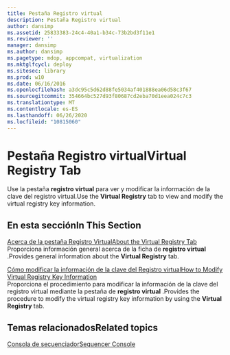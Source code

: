 ```yaml
---
title: Pestaña Registro virtual
description: Pestaña Registro virtual
author: dansimp
ms.assetid: 25833383-24c4-40a1-b34c-73b2bd3f11e1
ms.reviewer: ''
manager: dansimp
ms.author: dansimp
ms.pagetype: mdop, appcompat, virtualization
ms.mktglfcycl: deploy
ms.sitesec: library
ms.prod: w10
ms.date: 06/16/2016
ms.openlocfilehash: a3dc95c5d62d88fe5034af401888ea06d58c3f67
ms.sourcegitcommit: 354664bc527d93f80687cd2eba70d1eea024c7c3
ms.translationtype: MT
ms.contentlocale: es-ES
ms.lasthandoff: 06/26/2020
ms.locfileid: "10815060"
---
```

# <span data-ttu-id="aa82a-103">Pestaña Registro virtual</span><span class="sxs-lookup"><span data-stu-id="aa82a-103">Virtual Registry Tab</span></span>


<span data-ttu-id="aa82a-104">Use la pestaña **registro virtual** para ver y modificar la información de la clave del registro virtual.</span><span class="sxs-lookup"><span data-stu-id="aa82a-104">Use the **Virtual Registry** tab to view and modify the virtual registry key information.</span></span>

## <span data-ttu-id="aa82a-105">En esta sección</span><span class="sxs-lookup"><span data-stu-id="aa82a-105">In This Section</span></span>


<a href="" id="about-the-virtual-registry-tab"></a>[<span data-ttu-id="aa82a-106">Acerca de la pestaña Registro Virtual</span><span class="sxs-lookup"><span data-stu-id="aa82a-106">About the Virtual Registry Tab</span></span>](about-the-virtual-registry-tab.md)  
<span data-ttu-id="aa82a-107">Proporciona información general acerca de la ficha de **registro virtual** .</span><span class="sxs-lookup"><span data-stu-id="aa82a-107">Provides general information about the **Virtual Registry** tab.</span></span>

<a href="" id="how-to-modify-virtual-registry-key-information"></a>[<span data-ttu-id="aa82a-108">Cómo modificar la información de la clave del Registro virtual</span><span class="sxs-lookup"><span data-stu-id="aa82a-108">How to Modify Virtual Registry Key Information</span></span>](how-to-modify-virtual-registry-key-information.md)  
<span data-ttu-id="aa82a-109">Proporciona el procedimiento para modificar la información de la clave del registro virtual mediante la pestaña de **registro virtual** .</span><span class="sxs-lookup"><span data-stu-id="aa82a-109">Provides the procedure to modify the virtual registry key information by using the **Virtual Registry** tab.</span></span>

## <span data-ttu-id="aa82a-110">Temas relacionados</span><span class="sxs-lookup"><span data-stu-id="aa82a-110">Related topics</span></span>


[<span data-ttu-id="aa82a-111">Consola de secuenciador</span><span class="sxs-lookup"><span data-stu-id="aa82a-111">Sequencer Console</span></span>](sequencer-console.md)

 

 





